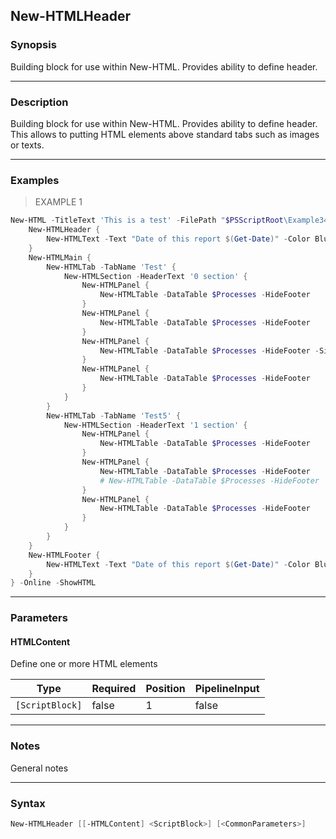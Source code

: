New-HTMLHeader
--------------

### Synopsis
Building block for use within New-HTML. Provides ability to define header.

---

### Description

Building block for use within New-HTML. Provides ability to define header. This allows to putting HTML elements above standard tabs such as images or texts.

---

### Examples
> EXAMPLE 1

```PowerShell
New-HTML -TitleText 'This is a test' -FilePath "$PSScriptRoot\Example34_01.html" {
    New-HTMLHeader {
        New-HTMLText -Text "Date of this report $(Get-Date)" -Color Blue -Alignment right
    }
    New-HTMLMain {
        New-HTMLTab -TabName 'Test' {
            New-HTMLSection -HeaderText '0 section' {
                New-HTMLPanel {
                    New-HTMLTable -DataTable $Processes -HideFooter
                }
                New-HTMLPanel {
                    New-HTMLTable -DataTable $Processes -HideFooter
                }
                New-HTMLPanel {
                    New-HTMLTable -DataTable $Processes -HideFooter -Simplify
                }
                New-HTMLPanel {
                    New-HTMLTable -DataTable $Processes -HideFooter
                }
            }
        }
        New-HTMLTab -TabName 'Test5' {
            New-HTMLSection -HeaderText '1 section' {
                New-HTMLPanel {
                    New-HTMLTable -DataTable $Processes -HideFooter
                }
                New-HTMLPanel {
                    New-HTMLTable -DataTable $Processes -HideFooter
                    # New-HTMLTable -DataTable $Processes -HideFooter
                }
                New-HTMLPanel {
                    New-HTMLTable -DataTable $Processes -HideFooter
                }
            }
        }
    }
    New-HTMLFooter {
        New-HTMLText -Text "Date of this report $(Get-Date)" -Color Blue -Alignment right
    }
} -Online -ShowHTML
```

---

### Parameters
#### **HTMLContent**
Define one or more HTML elements

|Type           |Required|Position|PipelineInput|
|---------------|--------|--------|-------------|
|`[ScriptBlock]`|false   |1       |false        |

---

### Notes
General notes

---

### Syntax
```PowerShell
New-HTMLHeader [[-HTMLContent] <ScriptBlock>] [<CommonParameters>]
```
